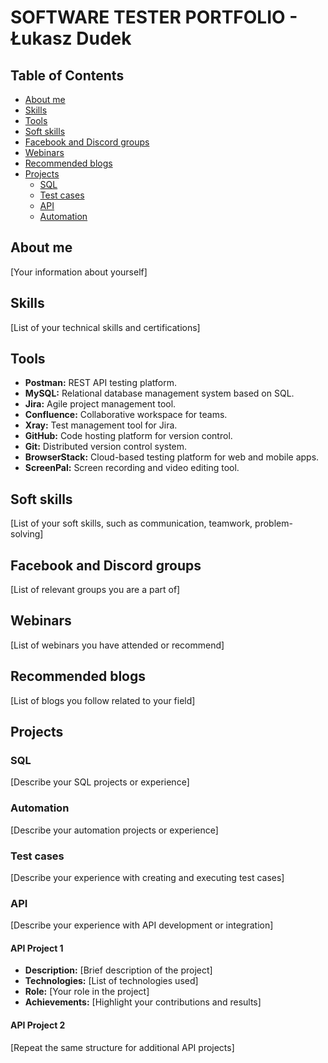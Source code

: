 # SOFTWARE TESTER PORTFOLIO - Łukasz Dudek

## Table of Contents

* [About me](#about-me)
* [Skills](#skills)
* [Tools](#tools)
* [Soft skills](#soft-skills)
* [Facebook and Discord groups](#facebook-and-discord-groups)
* [Webinars](#webinars)
* [Recommended blogs](#recommended-blogs)
* [Projects](#projects)
    * [SQL](#sql)
    * [Test cases](#test-cases)
    * [API](#api)
    * [Automation](#automation)

## About me

[Your information about yourself]

## Skills

[List of your technical skills and certifications]

## Tools

* **Postman:** REST API testing platform.
* **MySQL:** Relational database management system based on SQL.
* **Jira:** Agile project management tool.
* **Confluence:** Collaborative workspace for teams.
* **Xray:** Test management tool for Jira.
* **GitHub:** Code hosting platform for version control.
* **Git:** Distributed version control system.
* **BrowserStack:** Cloud-based testing platform for web and mobile apps.
* **ScreenPal:** Screen recording and video editing tool.


## Soft skills

[List of your soft skills, such as communication, teamwork, problem-solving]

## Facebook and Discord groups

[List of relevant groups you are a part of]

## Webinars

[List of webinars you have attended or recommend]

## Recommended blogs

[List of blogs you follow related to your field]

## Projects

### SQL

[Describe your SQL projects or experience]

### Automation

[Describe your automation projects or experience]

### Test cases

[Describe your experience with creating and executing test cases]

### API

[Describe your experience with API development or integration]

#### API Project 1

* **Description:** [Brief description of the project]
* **Technologies:** [List of technologies used]
* **Role:** [Your role in the project]
* **Achievements:** [Highlight your contributions and results]

#### API Project 2

[Repeat the same structure for additional API projects]
